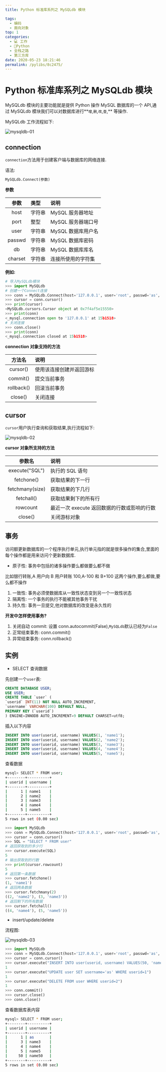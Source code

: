 ```yaml
---
title: Python 标准库系列之 MySQLdb 模块

tags: 
  - 编码
  - 面向对象
top: 1
categories: 
  - 💻 工作
  - 🐍Python
  - 全栈之路
  - 第三方库
date: 2020-05-23 18:21:46
permalink: /pylibs/8c2475/
---
```

# Python 标准库系列之 MySQLdb 模块

MySQLdb 模块的主要功能就是提供 Python 操作 MySQL 数据库的一个 API,通过 MySQLdb 模块我们可以对数据库进行**`增`,`删`,`改`,`查`,** 等操作.

MySQLdb 工作流程如下:

![mysqldb-01](/images/2016/12/1483022284.png)

 ## connection

 `connection`方法用于创建客户端与数据库的网络连接.

 语法:

 ```python
MySQLdb.Connect(参数)
 ```

**参数**

|参数|类型|说明|
|:--:|:--|:--|
|host|字符串|MySQL 服务器地址|
|port|整型|MySQL 服务器端口号|
|user|字符串|MySQL 数据库用户名|
|passwd|字符串|MySQL 数据库密码|
|db|字符串|MySQL 数据库库名|
|charset|字符串|连接所使用的字符集|

**例如:**

```python
# 导入MySQLdb模块
>>> import MySQLdb
# 创建一个Connect连接
>>> conn = MySQLdb.Connect(host='127.0.0.1', user='root', passwd='as', db='USER', port=3306, charset="utf8")
>>> cursor = conn.cursor()
>>> print(cursor)
<MySQLdb.cursors.Cursor object at 0x7f4af5e15550>
>>> print(conn)
<_mysql.connection open to '127.0.0.1' at 15b1518>
# 关闭连接
>>> conn.close()
>>> print(conn)
<_mysql.connection closed at 15b1518>
```

**connection 对象支持的方法**

|方法名|说明|
|:--:|:--|
|cursor()|使用该连接创建并返回游标|
|commit()|提交当前事务|
|rollback()|回滚当前事务|
|close()|关闭连接|

## cursor

`cursor`用户执行查询和获取结果,执行流程如下:

![mysqldb-02](/images/2016/12/1483022315.png)

**cursor 对象所支持的方法**

|参数名|说明|
|:--:|:--|
|execute("SQL")|执行的 SQL 语句|
|fetchone()|获取结果的下一行|
|fetchmany(size)|获取结果的下几行|
|fetchall()|获取结果剩下的所有行|
|rowcount|最近一次 execute 返回数据的行数或影响的行数|
|close()|关闭游标对象|

## 事务

访问额更新数据库的一个程序执行单元,执行单元指的就是很多操作的集合,里面的每个操作都是用来访问个更新数据库.

- 原子性: 事务中包括的诸多操作要么都做要么都不做

比如银行转账,A 用户向 B 用户转账 100,A-100 和 B+100 这两个操作,要么都做,要么都不操作

1. 一致性: 事务必须使数据库从一致性状态变到另一个一致性状态
2. 隔离性: 一个事务的执行不能被其他事务干扰
3. 持久性: 事务一旦提交,他对数据库的改变是永久性的

**开发中怎样使用事务?**

1. 关闭自动 commit: 设置 conn.autocommit(False),`MySQLdb`默认已经为`False`
2. 正常结束事务: conn.commit()
3. 异常结束事务: conn.rollback()

## 实例

- SELECT 查询数据

先创建一个`user`表:

```sql
CREATE DATABASE USER;
USE USER;
CREATE TABLE `user` (
`userid` INT(11) NOT NULL AUTO_INCREMENT,
`username` VARCHAR(100) DEFAULT NULL,
PRIMARY KEY (`userid`)
) ENGINE=INNODB AUTO_INCREMENT=9 DEFAULT CHARSET=utf8;
```

插入以下内容

```sql
INSERT INTO user(userid, username) VALUES(1, 'name1');
INSERT INTO user(userid, username) VALUES(2, 'name2');
INSERT INTO user(userid, username) VALUES(3, 'name3');
INSERT INTO user(userid, username) VALUES(4, 'name4');
INSERT INTO user(userid, username) VALUES(5, 'name5');
```

查看数据

```bash
mysql> SELECT * FROM user;
+--------+----------+
| userid | username |
+--------+----------+
|      1 | name1    |
|      2 | name2    |
|      3 | name3    |
|      4 | name4    |
|      5 | name5    |
+--------+----------+
5 rows in set (0.00 sec)
```

```python
>>> import MySQLdb
>>> conn = MySQLdb.Connect(host='127.0.0.1', user='root', passwd='as', db='USER', port=3306, charset="utf8")
>>> cursor = conn.cursor()
>>> SQL = "SELECT * FROM user"
# 返回获取到的多少行
>>> cursor.execute(SQL)
5
# 输出获取到的行数
>>> print(cursor.rowcount)
5
# 返回第一条数据
>>> cursor.fetchone()
(1, 'name1')
# 返回两条数据
>>> cursor.fetchmany(2)
((2, 'name2'), (3, 'name3'))
# 返回剩下的所有数据
>>> cursor.fetchall()
((4, 'name4'), (5, 'name5'))
```

- insert/update/delete

流程图:

![mysqldb-03](/images/2016/12/1483022364.png)

```python
>>> import MySQLdb
>>> conn = MySQLdb.Connect(host='127.0.0.1', user='root', passwd='as', db='USER', port=3306, charset="utf8")
>>> cursor = conn.cursor()
>>> cursor.execute("INSERT INTO user(userid, username) VALUES(50, 'name50')")
1
>>> cursor.execute("UPDATE user SET username='as' WHERE userid=1")
1
>>> cursor.execute("DELETE FROM user WHERE userid=2")
1
>>> conn.commit()
>>> cursor.close()
>>> conn.close()
```

查看数据库表内容

```bash
mysql> SELECT * FROM user;
+--------+----------+
| userid | username |
+--------+----------+
|      1 | as       |
|      3 | name3    |
|      4 | name4    |
|      5 | name5    |
|     50 | name50   |
+--------+----------+
5 rows in set (0.00 sec)
```
